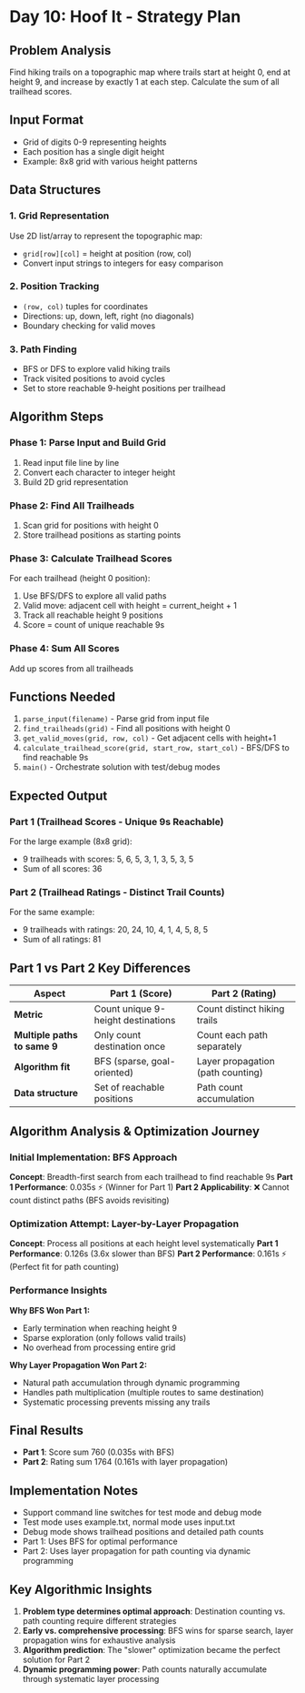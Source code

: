 # Day 10: Hoof It - Strategy Plan

## Problem Analysis
Find hiking trails on a topographic map where trails start at height 0, end at height 9, and increase by exactly 1 at each step. Calculate the sum of all trailhead scores.

## Input Format
- Grid of digits 0-9 representing heights
- Each position has a single digit height
- Example: 8x8 grid with various height patterns

## Data Structures

### 1. Grid Representation
Use 2D list/array to represent the topographic map:
- `grid[row][col]` = height at position (row, col)
- Convert input strings to integers for easy comparison

### 2. Position Tracking
- `(row, col)` tuples for coordinates
- Directions: up, down, left, right (no diagonals)
- Boundary checking for valid moves

### 3. Path Finding
- BFS or DFS to explore valid hiking trails
- Track visited positions to avoid cycles
- Set to store reachable 9-height positions per trailhead

## Algorithm Steps

### Phase 1: Parse Input and Build Grid
1. Read input file line by line
2. Convert each character to integer height
3. Build 2D grid representation

### Phase 2: Find All Trailheads
1. Scan grid for positions with height 0
2. Store trailhead positions as starting points

### Phase 3: Calculate Trailhead Scores
For each trailhead (height 0 position):
1. Use BFS/DFS to explore all valid paths
2. Valid move: adjacent cell with height = current_height + 1
3. Track all reachable height 9 positions
4. Score = count of unique reachable 9s

### Phase 4: Sum All Scores
Add up scores from all trailheads

## Functions Needed

1. `parse_input(filename)` - Parse grid from input file
2. `find_trailheads(grid)` - Find all positions with height 0
3. `get_valid_moves(grid, row, col)` - Get adjacent cells with height+1
4. `calculate_trailhead_score(grid, start_row, start_col)` - BFS/DFS to find reachable 9s
5. `main()` - Orchestrate solution with test/debug modes

## Expected Output

### Part 1 (Trailhead Scores - Unique 9s Reachable)
For the large example (8x8 grid):
- 9 trailheads with scores: 5, 6, 5, 3, 1, 3, 5, 3, 5
- Sum of all scores: 36

### Part 2 (Trailhead Ratings - Distinct Trail Counts)
For the same example:
- 9 trailheads with ratings: 20, 24, 10, 4, 1, 4, 5, 8, 5
- Sum of all ratings: 81

## Part 1 vs Part 2 Key Differences

| **Aspect** | **Part 1 (Score)** | **Part 2 (Rating)** |
|------------|-------------------|---------------------|
| **Metric** | Count unique 9-height destinations | Count distinct hiking trails |
| **Multiple paths to same 9** | Only count destination once | Count each path separately |
| **Algorithm fit** | BFS (sparse, goal-oriented) | Layer propagation (path counting) |
| **Data structure** | Set of reachable positions | Path count accumulation |

## Algorithm Analysis & Optimization Journey

### Initial Implementation: BFS Approach
**Concept**: Breadth-first search from each trailhead to find reachable 9s
**Part 1 Performance**: 0.035s ⚡ (Winner for Part 1)
**Part 2 Applicability**: ❌ Cannot count distinct paths (BFS avoids revisiting)

### Optimization Attempt: Layer-by-Layer Propagation
**Concept**: Process all positions at each height level systematically
**Part 1 Performance**: 0.126s (3.6x slower than BFS)
**Part 2 Performance**: 0.161s ⚡ (Perfect fit for path counting)

### Performance Insights

**Why BFS Won Part 1:**
- Early termination when reaching height 9
- Sparse exploration (only follows valid trails)
- No overhead from processing entire grid

**Why Layer Propagation Won Part 2:**
- Natural path accumulation through dynamic programming
- Handles path multiplication (multiple routes to same destination)
- Systematic processing prevents missing any trails

## Final Results
- **Part 1**: Score sum 760 (0.035s with BFS)
- **Part 2**: Rating sum 1764 (0.161s with layer propagation)

## Implementation Notes
- Support command line switches for test mode and debug mode
- Test mode uses example.txt, normal mode uses input.txt
- Debug mode shows trailhead positions and detailed path counts
- Part 1: Uses BFS for optimal performance
- Part 2: Uses layer propagation for path counting via dynamic programming

## Key Algorithmic Insights
1. **Problem type determines optimal approach**: Destination counting vs. path counting require different strategies
2. **Early vs. comprehensive processing**: BFS wins for sparse search, layer propagation wins for exhaustive analysis
3. **Algorithm prediction**: The "slower" optimization became the perfect solution for Part 2
4. **Dynamic programming power**: Path counts naturally accumulate through systematic layer processing